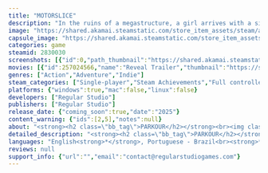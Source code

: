 ```yaml
---
title: "MOTORSLICE"
description: "In the ruins of a megastructure, a girl arrives with a single objective: Destroy every machine inside. Inspired by the Prince of Persia series, parkour through brutalist landscapes and fight massive heavy machines in this slice of life action-adventure."
image: "https://shared.akamai.steamstatic.com/store_item_assets/steam/apps/2830030/header.jpg?t=1730916248"
capsule_image: "https://shared.akamai.steamstatic.com/store_item_assets/steam/apps/2830030/capsule_231x87.jpg?t=1730916248"
categories: game
steamid: 2830030
screenshots: [{"id":0,"path_thumbnail":"https://shared.akamai.steamstatic.com/store_item_assets/steam/apps/2830030/ss_c1df3ef0a44d636d2a26efbd023760916144d1ba.600x338.jpg?t=1730916248","path_full":"https://shared.akamai.steamstatic.com/store_item_assets/steam/apps/2830030/ss_c1df3ef0a44d636d2a26efbd023760916144d1ba.1920x1080.jpg?t=1730916248"},{"id":1,"path_thumbnail":"https://shared.akamai.steamstatic.com/store_item_assets/steam/apps/2830030/ss_1bcc0ed047cd94b4df84af5b127b65a81ffc6168.600x338.jpg?t=1730916248","path_full":"https://shared.akamai.steamstatic.com/store_item_assets/steam/apps/2830030/ss_1bcc0ed047cd94b4df84af5b127b65a81ffc6168.1920x1080.jpg?t=1730916248"},{"id":2,"path_thumbnail":"https://shared.akamai.steamstatic.com/store_item_assets/steam/apps/2830030/ss_1514ff6f186695f0ffe4dcfdd8fe4b6ab7bc4394.600x338.jpg?t=1730916248","path_full":"https://shared.akamai.steamstatic.com/store_item_assets/steam/apps/2830030/ss_1514ff6f186695f0ffe4dcfdd8fe4b6ab7bc4394.1920x1080.jpg?t=1730916248"},{"id":3,"path_thumbnail":"https://shared.akamai.steamstatic.com/store_item_assets/steam/apps/2830030/ss_4b4ab0c8216257a54996aa582f01582e2ccc0c5f.600x338.jpg?t=1730916248","path_full":"https://shared.akamai.steamstatic.com/store_item_assets/steam/apps/2830030/ss_4b4ab0c8216257a54996aa582f01582e2ccc0c5f.1920x1080.jpg?t=1730916248"},{"id":4,"path_thumbnail":"https://shared.akamai.steamstatic.com/store_item_assets/steam/apps/2830030/ss_834c3cf75568b2dd6187c157aa19a243c82bc20e.600x338.jpg?t=1730916248","path_full":"https://shared.akamai.steamstatic.com/store_item_assets/steam/apps/2830030/ss_834c3cf75568b2dd6187c157aa19a243c82bc20e.1920x1080.jpg?t=1730916248"},{"id":5,"path_thumbnail":"https://shared.akamai.steamstatic.com/store_item_assets/steam/apps/2830030/ss_e3220aae9cad1001deb86f553c817f3d2b91da12.600x338.jpg?t=1730916248","path_full":"https://shared.akamai.steamstatic.com/store_item_assets/steam/apps/2830030/ss_e3220aae9cad1001deb86f553c817f3d2b91da12.1920x1080.jpg?t=1730916248"},{"id":6,"path_thumbnail":"https://shared.akamai.steamstatic.com/store_item_assets/steam/apps/2830030/ss_ab0aba63862178010928e90e36d0947d13b71d14.600x338.jpg?t=1730916248","path_full":"https://shared.akamai.steamstatic.com/store_item_assets/steam/apps/2830030/ss_ab0aba63862178010928e90e36d0947d13b71d14.1920x1080.jpg?t=1730916248"},{"id":7,"path_thumbnail":"https://shared.akamai.steamstatic.com/store_item_assets/steam/apps/2830030/ss_39f157c6228847c17338658d5b3b56665c58330d.600x338.jpg?t=1730916248","path_full":"https://shared.akamai.steamstatic.com/store_item_assets/steam/apps/2830030/ss_39f157c6228847c17338658d5b3b56665c58330d.1920x1080.jpg?t=1730916248"}]
movies: [{"id":257024566,"name":"Reveal Trailer","thumbnail":"https://shared.akamai.steamstatic.com/store_item_assets/steam/apps/257024566/movie.293x165.jpg?t=1717674744","webm":{"480":"http://video.akamai.steamstatic.com/store_trailers/257024566/movie480_vp9.webm?t=1717674744","max":"http://video.akamai.steamstatic.com/store_trailers/257024566/movie_max_vp9.webm?t=1717674744"},"mp4":{"480":"http://video.akamai.steamstatic.com/store_trailers/257024566/movie480.mp4?t=1717674744","max":"http://video.akamai.steamstatic.com/store_trailers/257024566/movie_max.mp4?t=1717674744"},"highlight":true}]
genres: ["Action","Adventure","Indie"]
steam_categories: ["Single-player","Steam Achievements","Full controller support","Captions available","Steam Cloud","HDR available"]
platforms: {"windows":true,"mac":false,"linux":false}
developers: ["Regular Studio"]
publishers: ["Regular Studio"]
release_date: {"coming_soon":true,"date":"2025"}
content_warning: {"ids":[2,5],"notes":null}
about: "<strong><h2 class=\"bb_tag\">PARKOUR</h2></strong><br><img class=\"bb_img\" src=\"https://shared.akamai.steamstatic.com/store_item_assets/steam/apps/2830030/extras/WallRun.gif?t=1730916248\" /><br><br>Parkour through a brutalist post-apocalyptic world with smooth gameplay, and engage in seamless combat encounters. You must use your skills and agility to find your way in this desolated place.<br><br>Play as a girl named ‘P’, and use everything at her disposal to escape from deadly traps. Run, climb, slide, crouch, wall run, perform stunts, and even use your chainsaw to cross impossible distances. <br><br><strong><h2 class=\"bb_tag\">HEAVY MACHINES</h2></strong><br><img class=\"bb_img\" src=\"https://shared.akamai.steamstatic.com/store_item_assets/steam/apps/2830030/extras/Boss.gif?t=1730916248\" /><br><br>From smaller autonomous construction equipment, to massive dump trucks, survive a hostile environment where everything wants to kill you. Who’s gonna win, a sleepy girl with a chainsaw, or an army of rogue machines?<br><br>Strike first, or die. A single mistake can cost your life in a brutal clash of metal. Too big to destroy with one swing? Climb bosses and slice them into pieces, turning colossal machines into dust.<br><br><strong><h2 class=\"bb_tag\">MEGASTRUCTURE</h2></strong><br><img class=\"bb_img\" src=\"https://shared.akamai.steamstatic.com/store_item_assets/steam/apps/2830030/extras/Structure.gif?t=1730916248\" /><br><br>Not everything can be solved with a chainsaw. Alone with a flashlight, you are powerless against the crushing atmosphere of the structure. Rush through the darkness in endless corridors and cross liminal spaces.<br><br>Insignificant as you are on the scale of this cursed place, you have to face your fears and complete the job. But can you fight your megalophobia? <br><br><br><strong><h2 class=\"bb_tag\">SLICE OF LIFE</h2></strong><br><img class=\"bb_img\" src=\"https://shared.akamai.steamstatic.com/store_item_assets/steam/apps/2830030/extras/PFace.gif?t=1730916248\" /><br><br>Get in, eliminate all the machines, get out. That was the job. But upon arriving at an abandoned megastructure, P discovers an imposing dreadful machine, and she soon realizes that this is no ordinary job.<br><br>Partner with a mysterious malfunctioning Orb Drone, and embark on a daily routine of a ‘Slicer’. With nothing more than her chainsaw, she must bring this place down, whatever it takes.<h2 class=\"bb_tag\"><strong>FEATURES</strong></h2><br><ul class=\"bb_ul\"><li>Fluid acrobatic gameplay. Climb, run and slide your way around.<br></li><li>Brutal fast-paced combat. You die easily, but you kill easily.<br></li><li>Climb massive heavy machines in epic boss fights.<br></li><li>Traverse liminal spaces and parkour through brutalist landscapes.<br></li><li>Minimalist atmospheric adventure with hardcore challenges.<br></li><li>Slice of life story about a girl doing a routine job in a megastructure.<br></li><li>Gorgeous pixelated modern low-poly graphics.<br></li><li>Solve puzzles with physics oriented objects.<br></li><li>Banger Atmospheric DnB/Jungle OST by <i>Pizza Hotline</i>.</li></ul>"
detailed_description: "<strong><h2 class=\"bb_tag\">PARKOUR</h2></strong><br><img class=\"bb_img\" src=\"https://shared.akamai.steamstatic.com/store_item_assets/steam/apps/2830030/extras/WallRun.gif?t=1730916248\" /><br><br>Parkour through a brutalist post-apocalyptic world with smooth gameplay, and engage in seamless combat encounters. You must use your skills and agility to find your way in this desolated place.<br><br>Play as a girl named ‘P’, and use everything at her disposal to escape from deadly traps. Run, climb, slide, crouch, wall run, perform stunts, and even use your chainsaw to cross impossible distances. <br><br><strong><h2 class=\"bb_tag\">HEAVY MACHINES</h2></strong><br><img class=\"bb_img\" src=\"https://shared.akamai.steamstatic.com/store_item_assets/steam/apps/2830030/extras/Boss.gif?t=1730916248\" /><br><br>From smaller autonomous construction equipment, to massive dump trucks, survive a hostile environment where everything wants to kill you. Who’s gonna win, a sleepy girl with a chainsaw, or an army of rogue machines?<br><br>Strike first, or die. A single mistake can cost your life in a brutal clash of metal. Too big to destroy with one swing? Climb bosses and slice them into pieces, turning colossal machines into dust.<br><br><strong><h2 class=\"bb_tag\">MEGASTRUCTURE</h2></strong><br><img class=\"bb_img\" src=\"https://shared.akamai.steamstatic.com/store_item_assets/steam/apps/2830030/extras/Structure.gif?t=1730916248\" /><br><br>Not everything can be solved with a chainsaw. Alone with a flashlight, you are powerless against the crushing atmosphere of the structure. Rush through the darkness in endless corridors and cross liminal spaces.<br><br>Insignificant as you are on the scale of this cursed place, you have to face your fears and complete the job. But can you fight your megalophobia? <br><br><br><strong><h2 class=\"bb_tag\">SLICE OF LIFE</h2></strong><br><img class=\"bb_img\" src=\"https://shared.akamai.steamstatic.com/store_item_assets/steam/apps/2830030/extras/PFace.gif?t=1730916248\" /><br><br>Get in, eliminate all the machines, get out. That was the job. But upon arriving at an abandoned megastructure, P discovers an imposing dreadful machine, and she soon realizes that this is no ordinary job.<br><br>Partner with a mysterious malfunctioning Orb Drone, and embark on a daily routine of a ‘Slicer’. With nothing more than her chainsaw, she must bring this place down, whatever it takes.<h2 class=\"bb_tag\"><strong>FEATURES</strong></h2><br><ul class=\"bb_ul\"><li>Fluid acrobatic gameplay. Climb, run and slide your way around.<br></li><li>Brutal fast-paced combat. You die easily, but you kill easily.<br></li><li>Climb massive heavy machines in epic boss fights.<br></li><li>Traverse liminal spaces and parkour through brutalist landscapes.<br></li><li>Minimalist atmospheric adventure with hardcore challenges.<br></li><li>Slice of life story about a girl doing a routine job in a megastructure.<br></li><li>Gorgeous pixelated modern low-poly graphics.<br></li><li>Solve puzzles with physics oriented objects.<br></li><li>Banger Atmospheric DnB/Jungle OST by <i>Pizza Hotline</i>.</li></ul>"
languages: "English<strong>*</strong>, Portuguese - Brazil<br><strong>*</strong>languages with full audio support"
reviews: null
support_info: {"url":"","email":"contact@regularstudiogames.com"}
---
```


